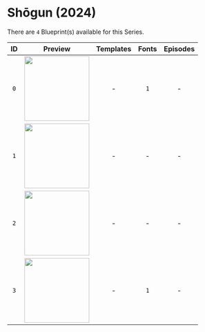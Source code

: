 # Shōgun (2024)

There are `4` Blueprint(s) available for this Series.

| ID | Preview | Templates | Fonts | Episodes | 
| :---: | :---: | :---: | :---: | :---: |
| `0` | <img src="./0/preview0.jpg" height="150"> | - | `1` | - |
| `1` | <img src="./1/preview0.jpg" height="150"> | - | - | - |
| `2` | <img src="./2/preview0.jpg" height="150"> | - | - | - |
| `3` | <img src="./3/preview0.jpg" height="150"> | - | `1` | - |